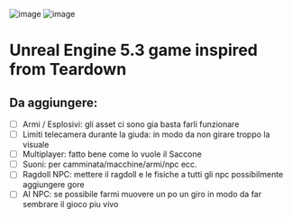 ![image](https://github.com/LaCapraFaMuu/Game/assets/151669081/7421ffe3-5974-4825-b9af-a960bed6160c)
![image](https://github.com/LaCapraFaMuu/Game/assets/151669081/8f65a58f-08f0-4236-b44b-ba7735f0a321)
# Unreal Engine 5.3 game inspired from Teardown

## Da aggiungere:
- [ ] Armi / Esplosivi: gli asset ci sono gia basta farli funzionare
- [ ] Limiti telecamera durante la giuda: in modo da non girare troppo la visuale
- [ ] Multiplayer: fatto bene come lo vuole il Saccone
- [ ] Suoni: per camminata/macchine/armi/npc ecc.
- [ ] Ragdoll NPC: mettere il ragdoll e le fisiche a tutti gli npc possibilmente aggiungere gore
- [ ] AI NPC: se possibile farmi muovere un po un giro in modo da far sembrare il gioco piu vivo
